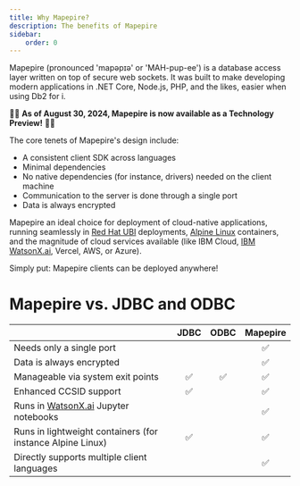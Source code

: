 ```yaml
---
title: Why Mapepire?
description: The benefits of Mapepire
sidebar:
    order: 0
---
```


Mapepire (pronounced 'mapəpɪə' or 'MAH-pup-ee') is a database access layer written on top of secure web sockets. It was built to make developing modern applications in .NET Core, Node.js, PHP, and the likes, easier when using Db2 for i.

🎉🎉 **As of August 30, 2024, Mapepire is now available as a Technology Preview!** 🎉🎉

The core tenets of Mapepire's design include:
- A consistent client SDK across languages
- Minimal dependencies
- No native dependencies (for instance, drivers) needed on the client machine
- Communication to the server is done through a single port
- Data is always encrypted

Mapepire an ideal choice for deployment of cloud-native applications, running seamlessly in [Red Hat UBI](https://www.redhat.com/en/blog/introducing-red-hat-universal-base-image) deployments, [Alpine Linux](https://alpinelinux.org/) containers, and the magnitude of cloud services available (like IBM Cloud, [IBM WatsonX.ai](http://WatsonX.ai), Vercel, AWS, or Azure). 

Simply put: Mapepire clients can be deployed anywhere!

# Mapepire vs. JDBC and ODBC

|                                                            | JDBC | ODBC | Mapepire |
| ---------------------------------------------------------- | :--: | :--: | :------: |
| Needs only a single port                                   |      |      | ✅ |
| Data is always encrypted                                   |      |      | ✅ |
| Manageable via system exit points                          | ✅   | ✅  | ✅ |
| Enhanced CCSID support                                     | ✅   |      | ✅ |
| Runs in [WatsonX.ai](http://WatsonX.ai) Jupyter notebooks  |      |      | ✅ |
| Runs in lightweight containers (for instance Alpine Linux) | ✅   |      | ✅ |
| Directly supports multiple client languages                |      |      | ✅ |
